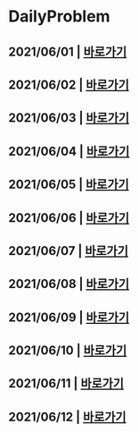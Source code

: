 # DailyProblem
## 2021/06/01 | [바로가기](./06-01/picked.md)
## 2021/06/02 | [바로가기](./06-02/picked.md)
## 2021/06/03 | [바로가기](./06-03/picked.md)
## 2021/06/04 | [바로가기](./06-04/picked.md)
## 2021/06/05 | [바로가기](./06-05/picked.md)
## 2021/06/06 | [바로가기](./06-06/picked.md)
## 2021/06/07 | [바로가기](./06-07/picked.md)
## 2021/06/08 | [바로가기](./06-08/picked.md)
## 2021/06/09 | [바로가기](./06-09/picked.md)
## 2021/06/10 | [바로가기](./06-10/picked.md)
## 2021/06/11 | [바로가기](./06-11/picked.md)
## 2021/06/12 | [바로가기](./06-12/picked.md)